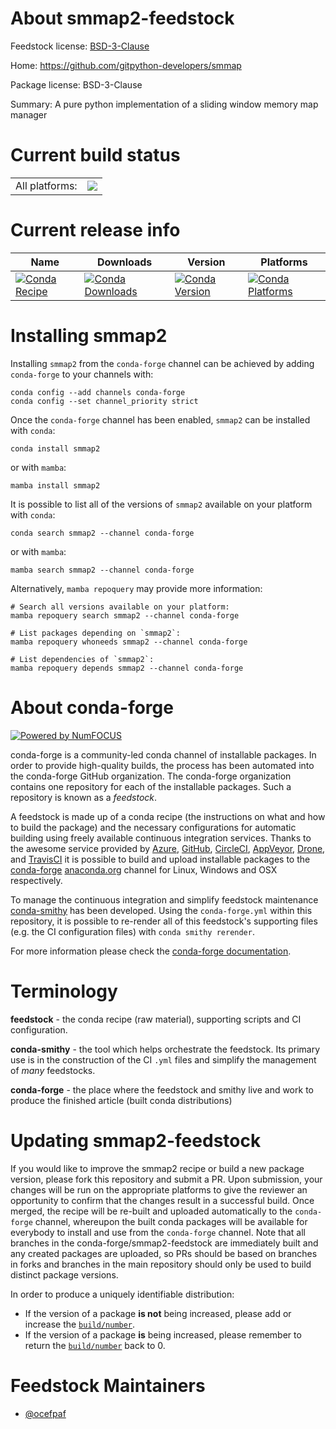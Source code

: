 About smmap2-feedstock
======================

Feedstock license: [BSD-3-Clause](https://github.com/conda-forge/smmap2-feedstock/blob/main/LICENSE.txt)

Home: https://github.com/gitpython-developers/smmap

Package license: BSD-3-Clause

Summary: A pure python implementation of a sliding window memory map manager

Current build status
====================


<table><tr><td>All platforms:</td>
    <td>
      <a href="https://dev.azure.com/conda-forge/feedstock-builds/_build/latest?definitionId=5017&branchName=main">
        <img src="https://dev.azure.com/conda-forge/feedstock-builds/_apis/build/status/smmap2-feedstock?branchName=main">
      </a>
    </td>
  </tr>
</table>

Current release info
====================

| Name | Downloads | Version | Platforms |
| --- | --- | --- | --- |
| [![Conda Recipe](https://img.shields.io/badge/recipe-smmap2-green.svg)](https://anaconda.org/conda-forge/smmap2) | [![Conda Downloads](https://img.shields.io/conda/dn/conda-forge/smmap2.svg)](https://anaconda.org/conda-forge/smmap2) | [![Conda Version](https://img.shields.io/conda/vn/conda-forge/smmap2.svg)](https://anaconda.org/conda-forge/smmap2) | [![Conda Platforms](https://img.shields.io/conda/pn/conda-forge/smmap2.svg)](https://anaconda.org/conda-forge/smmap2) |

Installing smmap2
=================

Installing `smmap2` from the `conda-forge` channel can be achieved by adding `conda-forge` to your channels with:

```
conda config --add channels conda-forge
conda config --set channel_priority strict
```

Once the `conda-forge` channel has been enabled, `smmap2` can be installed with `conda`:

```
conda install smmap2
```

or with `mamba`:

```
mamba install smmap2
```

It is possible to list all of the versions of `smmap2` available on your platform with `conda`:

```
conda search smmap2 --channel conda-forge
```

or with `mamba`:

```
mamba search smmap2 --channel conda-forge
```

Alternatively, `mamba repoquery` may provide more information:

```
# Search all versions available on your platform:
mamba repoquery search smmap2 --channel conda-forge

# List packages depending on `smmap2`:
mamba repoquery whoneeds smmap2 --channel conda-forge

# List dependencies of `smmap2`:
mamba repoquery depends smmap2 --channel conda-forge
```


About conda-forge
=================

[![Powered by
NumFOCUS](https://img.shields.io/badge/powered%20by-NumFOCUS-orange.svg?style=flat&colorA=E1523D&colorB=007D8A)](https://numfocus.org)

conda-forge is a community-led conda channel of installable packages.
In order to provide high-quality builds, the process has been automated into the
conda-forge GitHub organization. The conda-forge organization contains one repository
for each of the installable packages. Such a repository is known as a *feedstock*.

A feedstock is made up of a conda recipe (the instructions on what and how to build
the package) and the necessary configurations for automatic building using freely
available continuous integration services. Thanks to the awesome service provided by
[Azure](https://azure.microsoft.com/en-us/services/devops/), [GitHub](https://github.com/),
[CircleCI](https://circleci.com/), [AppVeyor](https://www.appveyor.com/),
[Drone](https://cloud.drone.io/welcome), and [TravisCI](https://travis-ci.com/)
it is possible to build and upload installable packages to the
[conda-forge](https://anaconda.org/conda-forge) [anaconda.org](https://anaconda.org/)
channel for Linux, Windows and OSX respectively.

To manage the continuous integration and simplify feedstock maintenance
[conda-smithy](https://github.com/conda-forge/conda-smithy) has been developed.
Using the ``conda-forge.yml`` within this repository, it is possible to re-render all of
this feedstock's supporting files (e.g. the CI configuration files) with ``conda smithy rerender``.

For more information please check the [conda-forge documentation](https://conda-forge.org/docs/).

Terminology
===========

**feedstock** - the conda recipe (raw material), supporting scripts and CI configuration.

**conda-smithy** - the tool which helps orchestrate the feedstock.
                   Its primary use is in the construction of the CI ``.yml`` files
                   and simplify the management of *many* feedstocks.

**conda-forge** - the place where the feedstock and smithy live and work to
                  produce the finished article (built conda distributions)


Updating smmap2-feedstock
=========================

If you would like to improve the smmap2 recipe or build a new
package version, please fork this repository and submit a PR. Upon submission,
your changes will be run on the appropriate platforms to give the reviewer an
opportunity to confirm that the changes result in a successful build. Once
merged, the recipe will be re-built and uploaded automatically to the
`conda-forge` channel, whereupon the built conda packages will be available for
everybody to install and use from the `conda-forge` channel.
Note that all branches in the conda-forge/smmap2-feedstock are
immediately built and any created packages are uploaded, so PRs should be based
on branches in forks and branches in the main repository should only be used to
build distinct package versions.

In order to produce a uniquely identifiable distribution:
 * If the version of a package **is not** being increased, please add or increase
   the [``build/number``](https://docs.conda.io/projects/conda-build/en/latest/resources/define-metadata.html#build-number-and-string).
 * If the version of a package **is** being increased, please remember to return
   the [``build/number``](https://docs.conda.io/projects/conda-build/en/latest/resources/define-metadata.html#build-number-and-string)
   back to 0.

Feedstock Maintainers
=====================

* [@ocefpaf](https://github.com/ocefpaf/)

